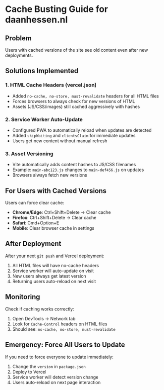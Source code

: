# Cache Busting Guide for daanhessen.nl

## Problem
Users with cached versions of the site see old content even after new deployments.

## Solutions Implemented

### 1. HTML Cache Headers (vercel.json)
- Added `no-cache, no-store, must-revalidate` headers for all HTML files
- Forces browsers to always check for new versions of HTML
- Assets (JS/CSS/images) still cached aggressively with hashes

### 2. Service Worker Auto-Update
- Configured PWA to automatically reload when updates are detected
- Added `skipWaiting` and `clientsClaim` for immediate updates
- Users get new content without manual refresh

### 3. Asset Versioning
- Vite automatically adds content hashes to JS/CSS filenames
- Example: `main-abc123.js` changes to `main-def456.js` on updates
- Browsers always fetch new versions

## For Users with Cached Versions

Users can force clear cache:
- **Chrome/Edge**: Ctrl+Shift+Delete → Clear cache
- **Firefox**: Ctrl+Shift+Delete → Clear cache
- **Safari**: Cmd+Option+E
- **Mobile**: Clear browser cache in settings

## After Deployment

After your next `git push` and Vercel deployment:
1. All HTML files will have no-cache headers
2. Service worker will auto-update on visit
3. New users always get latest version
4. Returning users auto-reload on next visit

## Monitoring

Check if caching works correctly:
1. Open DevTools → Network tab
2. Look for `Cache-Control` headers on HTML files
3. Should see: `no-cache, no-store, must-revalidate`

## Emergency: Force All Users to Update

If you need to force everyone to update immediately:
1. Change the `version` in `package.json`
2. Deploy to Vercel
3. Service worker will detect version change
4. Users auto-reload on next page interaction
